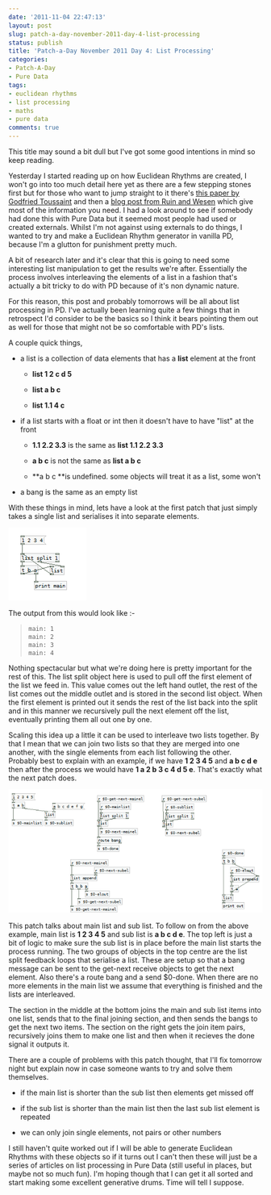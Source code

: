```yaml
---
date: '2011-11-04 22:47:13'
layout: post
slug: patch-a-day-november-2011-day-4-list-processing
status: publish
title: 'Patch-a-Day November 2011 Day 4: List Processing'
categories:
- Patch-A-Day
- Pure Data
tags:
- euclidean rhythms
- list processing
- maths
- pure data
comments: true
---
```


This title may sound a bit dull but I've got some good intentions in mind so keep reading.

Yesterday I started reading up on how Euclidean Rhythms are created, I won't go into too much detail here yet as there are a few stepping stones first but for those who want to jump straight to it there's [this paper by Godfried Toussaint](http://cgm.cs.mcgill.ca/~godfried/publications/banff.pdf) and then a [blog post from Ruin and Wesen](http://ruinwesen.com/blog?id=216) which give most of the information you need. I had a look around to see if somebody had done this with Pure Data but it seemed most people had used or created externals. Whilst I'm not against using externals to do things, I wanted to try and make a Euclidean Rhythm generator in vanilla PD, because I'm a glutton for punishment pretty much.

A bit of research later and it's clear that this is going to need some interesting list manipulation to get the results we're after. Essentially the process involves interleaving the elements of a list in a fashion that's actually a bit tricky to do with PD because of it's non dynamic nature.

For this reason, this post and probably tomorrows will be all about list processing in PD. I've actually been learning quite a few things that in retrospect I'd consider to be the basics so I think it bears pointing them out as well for those that might not be so comfortable with PD's lists.

A couple quick things,

  * a list is a collection of data elements that has a **list** element at the front

    * **list 1 2 c d 5**

    * **list a b c**

    * **list 1.1 4 c**

  * if a list starts with a float or int then it doesn't have to have "list" at the front

    * **1.1 2.2 3.3** is the same as **list 1.1 2.2 3.3**

    * **a b c** is not the same as **list a b c**

    * **a b c **is undefined. some objects will treat it as a list, some won't

  * a bang is the same as an empty list

With these things in mind, lets have a look at the first patch that just simply takes a single list and serialises it into separate elements.

![List serialiser](/a/2011-11-04-patch-a-day-november-2011-day-4-list-processing/list-serialise.png)

The output from this would look like :-

>     
>     main: 1
>     main: 2
>     main: 3
>     main: 4
> 

Nothing spectacular but what we're doing here is pretty important for the rest of this. The list split object here is used to pull off the first element of the list we feed in. This value comes out the left hand outlet, the rest of the list comes out the middle outlet and is stored in the second list object. When the first element is printed out it sends the rest of the list back into the split and in this manner we recursively pull the next element off the list, eventually printing them all out one by one.

Scaling this idea up a little it can be used to interleave two lists together. By that I mean that we can join two lists so that they are merged into one another, with the single elements from each list following the other. Probably best to explain with an example, if we have **1 2 3 4 5** and **a b c d e** then after the process we would have **1 a 2 b 3 c 4 d 5 e**. That's exactly what the next patch does.

![List interleaver patch](/a/2011-11-04-patch-a-day-november-2011-day-4-list-processing/list-interlever1.png)

This patch talks about main list and sub list. To follow on from the above example, main list is **1 2 3 4 5** and sub list is **a b c d e**. The top left is just a bit of logic to make sure the sub list is in place before the main list starts the process running. The two groups of objects in the top centre are the list split feedback loops that serialise a list. These are setup so that a bang message can be sent to the get-next receive objects to get the next element. Also there's a route bang and a send $0-done. When there are no more elements in the main list we assume that everything is finished and the lists are interleaved.

The section in the middle at the bottom joins the main and sub list items into one list, sends that to the final joining section, and then sends the bangs to get the next two items. The section on the right gets the join item pairs, recursively joins them to make one list and then when it recieves the done signal it outputs it.

There are a couple of problems with this patch thought, that I'll fix tomorrow night but explain now in case someone wants to try and solve them themselves.


  * if the main list is shorter than the sub list then elements get missed off

  * if the sub list is shorter than the main list then the last sub list element is repeated

  * we can only join single elements, not pairs or other numbers

I still haven't quite worked out if I will be able to generate Euclidean Rhythms with these objects so if it turns out I can't then these will just be a series of articles on list processing in Pure Data (still useful in places, but maybe not so much fun). I'm hoping though that I can get it all sorted and start making some excellent generative drums. Time will tell I suppose.

